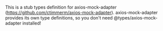 This is a stub types definition for axios-mock-adapter (https://github.com/ctimmerm/axios-mock-adapter).
axios-mock-adapter provides its own type definitions, so you don't need @types/axios-mock-adapter installed!